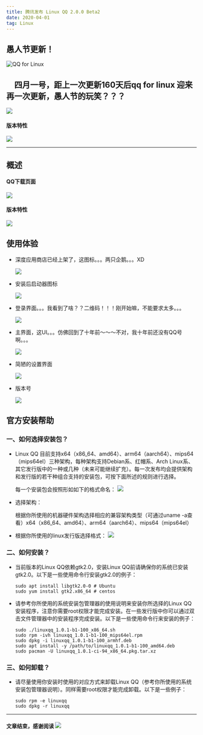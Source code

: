 ```yaml
---
title: 腾讯发布 Linux QQ 2.0.0 Beta2
date: 2020-04-01
tag: Linux
---
```


## 愚人节更新！
![QQ for Linux](https://s1.ax1x.com/2020/04/02/GGM7JU.png)

<!--more-->

## &emsp;四月一号，距上一次更新160天后qq for linux 迎来再一次更新，愚人节的玩笑？？？
  ![](https://s1.ax1x.com/2020/04/02/GGKfUK.png)
 #### 版本特性
  ![](https://s1.ax1x.com/2020/04/02/GGKj58.png)

---

## **概述**
#### QQ下载页面
![](https://static.oschina.net/uploads/space/2019/1024/220735_1SsJ_2720166.png)
#### 版本特性
  ![](https://s2.ax1x.com/2019/10/31/K5ddUS.png)

## **使用体验**
+ 深度应用商店已经上架了，这图标。。。两只企鹅。。。XD
 
  ![](https://s2.ax1x.com/2019/10/31/K50gtU.png)
+ 安装后启动器图标
  
  ![](https://s2.ax1x.com/2019/10/31/K504XR.png)
+ 登录界面。。。我看到了啥？？二维码！！！刚开始嘛，不能要求太多。。。
  
  ![](https://s2.ax1x.com/2019/10/31/K50HAK.png)
+ 主界面，这UI。。。仿佛回到了十年前～～～不对，我十年前还没有QQ号啊。。。
  
  ![](https://s2.ax1x.com/2019/10/31/K50jcd.png)
+ 简陋的设置界面
  
  ![](https://s2.ax1x.com/2019/10/31/K5c6Kg.png)
+ 版本号
  
  ![](https://s2.ax1x.com/2019/10/31/K5gKsg.png)

## **官方安装帮助**
### 一、如何选择安装包？
+ Linux QQ 目前支持x64（x86_64、amd64）、arm64（aarch64）、mips64（mips64el）三种架构，每种架构支持Debian系、红帽系、Arch Linux系、其它发行版中的一种或几种（未来可能继续扩充）。每一次发布均会提供架构和发行版的若干种组合支持的安装包，可按下面所述的规则进行选择。

    每一个安装包会按照形如如下的格式命名：
    ![](https://im.qq.com/linuxqq/images/setup_pic1.png)
+ 选择架构：
  
    根据你所使用的机器硬件架构选择相应的兼容架构类型（可通过uname -a查看）x64（x86_64、amd64）、arm64（aarch64）、mips64（mips64el）
+ 根据你所使用的linux发行版选择格式：
  ![](https://s2.ax1x.com/2019/10/31/K508mt.png)
### 二、如何安装？
+ 当前版本的Linux QQ依赖gtk2.0，安装Linux QQ前请确保你的系统已安装gtk2.0。以下是一些使用命令行安装gtk2.0的例子：
  
    ``` shell
    sudo apt install libgtk2.0-0 # Ubuntu
    sudo yum install gtk2.x86_64 # centos
    ```
+ 请参考你所使用的系统安装包管理器的使用说明来安装你所选择的Linux QQ安装程序，注意你需要root权限才能完成安装。在一些发行版中你可以通过双击文件管理器中的安装程序完成安装。以下是一些使用命令行来安装的例子：
 
    ``` shell
    sudo ./linuxqq_1.0.1-b1-100_x86_64.sh
    sudo rpm -ivh linuxqq_1.0.1-b1-100_mips64el.rpm
    sudo dpkg -i linuxqq_1.0.1-b1-100_armhf.deb
    sudo apt install -y /path/to/linuxqq_1.0.1-b1-100_amd64.deb
    sudo pacman -U linuxqq_1.0.1-ci-94_x86_64.pkg.tar.xz 
    ```
### 三、如何卸载？
+ 请尽量使用你安装时使用的对应方式来卸载Linux QQ（参考你所使用的系统安装包管理器说明）。同样需要root权限才能完成卸载。以下是一些例子：
  
    ```shell
    sudo rpm -e linuxqq
    sudo dpkg -r linuxqq 
    ```

---  
#### 文章结束，感谢阅读  ![](https://s2.ax1x.com/2019/09/27/uM30dH.gif)